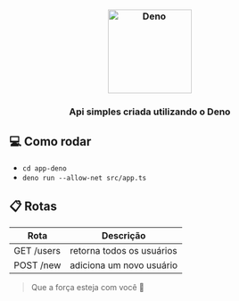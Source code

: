 <h3 align="center">
  <img src="https://user-images.githubusercontent.com/58083563/82277414-2b42e000-995e-11ea-8cad-dfdcd0dd8555.png" alt="Deno" width="150" />  
</h3>
<h3 align="center">
  Api simples criada utilizando o Deno
</h3>

## 💻 Como rodar
- `cd app-deno`
- `deno run --allow-net src/app.ts`

## :clipboard: Rotas

| Rota                 | Descrição                |
| -------------------- | ------------------------ |
| GET /users           | retorna todos os usuários|
| POST /new            | adiciona um novo usuário |

> Que a força esteja com você :muscle:
